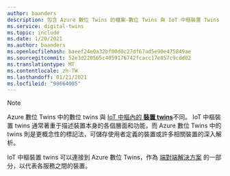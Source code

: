```yaml
---
author: baanders
description: 包含 Azure 數位 Twins 的檔案-數位 Twins 與 IoT 中樞裝置 Twins 之間的差異
ms.service: digital-twins
ms.topic: include
ms.date: 1/20/2021
ms.author: baanders
ms.openlocfilehash: baeef24e0a32bf00d0c27df67ad5e90e475849ae
ms.sourcegitcommit: 52e3d220565c4059176742fcacc17e857c9cdd02
ms.translationtype: MT
ms.contentlocale: zh-TW
ms.lasthandoff: 01/21/2021
ms.locfileid: "98664005"
---
```

>[!NOTE]
> Azure 數位 Twins 中的數位 twins 與 [IoT 中樞內的 **裝置 twins**](../articles/iot-hub/iot-hub-devguide-device-twins.md)不同。 IoT 中樞裝置 twins 通常著重于描述裝置本身的各個層面和功能，而 Azure 數位 Twins 中的 twins 則是更概念性的標記法，可儲存使用者定義的裝置或許多相關裝置的深入解析。
>
>
> IoT 中樞裝置 twins 可以連接到 Azure 數位 Twins，作為 [端對端解決方案](../articles/digital-twins/tutorial-end-to-end.md) 的一部分，以代表各服務之間的裝置。
